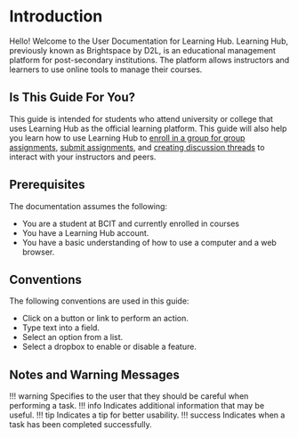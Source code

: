 # Introduction

Hello! Welcome to the User Documentation for Learning Hub. Learning Hub, previously known as Brightspace by D2L, is an educational management platform for post-secondary institutions. The platform allows instructors and learners to use online tools to manage their courses.

## Is This Guide For You?

This guide is intended for students who attend university or college that uses Learning Hub as the official learning platform. This guide will also help you learn how to use Learning Hub to [enroll in a group for group assignments](task1.md), [submit assignments](task2.md), and [creating discussion threads](task3.md) to interact with your instructors and peers.

## Prerequisites

The documentation assumes the following:

- You are a student at BCIT and currently enrolled in courses
- You have a Learning Hub account.
- You have a basic understanding of how to use a computer and a web browser.

## Conventions

The following conventions are used in this guide:

- Click on a button or link to perform an action.
- Type text into a field.
- Select an option from a list.
- Select a dropbox to enable or disable a feature.

## Notes and Warning Messages

!!! warning
Specifies to the user that they should be careful when performing a task.
!!! info
Indicates additional information that may be useful.
!!! tip
Indicates a tip for better usability.
!!! success
Indicates when a task has been completed successfully.

